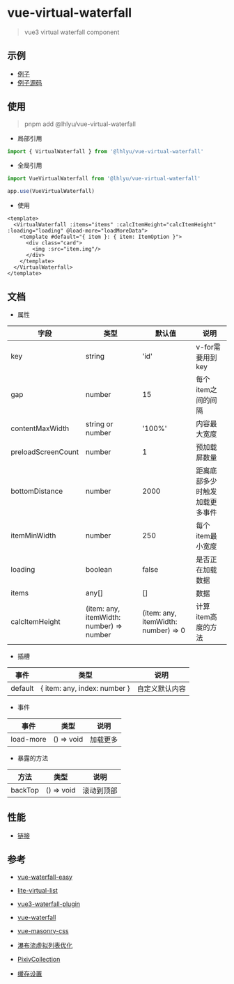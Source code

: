 # vue-virtual-waterfall

> vue3 virtual waterfall component

## 示例

- [例子](https://vue-virtual-waterfall.vercel.app/)
- [例子源码](./example)

## 使用

> pnpm add @lhlyu/vue-virtual-waterfall

- 局部引用

```ts
import { VirtualWaterfall } from '@lhlyu/vue-virtual-waterfall'
```

- 全局引用

```ts
import VueVirtualWaterfall from '@lhlyu/vue-virtual-waterfall' 

app.use(VueVirtualWaterfall)
```

- 使用

```vue
<template>
  <VirtualWaterfall :items="items" :calcItemHeight="calcItemHeight" :loading="loading" @load-more="loadMoreData">
    <template #default="{ item }: { item: ItemOption }">
      <div class="card">
        <img :src="item.img"/>
      </div>
    </template>
  </VirtualWaterfall>
</template>
```

## 文档

- 属性

| 字段                 | 类型                                       | 默认值                                 | 说明              |
|--------------------|------------------------------------------|-------------------------------------|-----------------|
| key                | string                                   | 'id'                                | v-for需要用到key    |
| gap                | number                                   | 15                                  | 每个item之间的间隔     |
| contentMaxWidth    | string or number                         | '100%'                              | 内容最大宽度          |
| preloadScreenCount | number                                   | 1                                   | 预加载屏数量          |
| bottomDistance     | number                                   | 2000                                | 距离底部多少时触发加载更多事件 |
| itemMinWidth       | number                                   | 250                                 | 每个item最小宽度      |
| loading            | boolean                                  | false                               | 是否正在加载数据        |
| items              | any[]                                    | []                                  | 数据              |
| calcItemHeight     | (item: any, itemWidth: number) => number | (item: any, itemWidth: number) => 0 | 计算item高度的方法     |

- 插槽

| 事件      | 类型                           | 说明      |
|---------|------------------------------|---------|
| default | { item: any, index: number } | 自定义默认内容 |

- 事件

| 事件        | 类型         | 说明   |
|-----------|------------|------|
| load-more | () => void | 加载更多 |

- 暴露的方法

| 方法      | 类型         | 说明    |
|---------|------------|-------|
| backTop | () => void | 滚动到顶部 |

## 性能

- [链接](https://pagespeed.web.dev/analysis/https-waterfall-uvu-pub/pfifhaxdaa?form_factor=desktop)

## 参考

- [vue-waterfall-easy](https://github.com/lfyfly/vue-waterfall-easy)
- [lite-virtual-list](https://github.com/wensiyuanseven/lite-virtual-list)
- [vue3-waterfall-plugin](https://github.com/heikaimu/vue3-waterfall-plugin)
- [vue-waterfall](https://github.com/MopTym/vue-waterfall)
- [vue-masonry-css](https://github.com/paulcollett/vue-masonry-css)
- [瀑布流虚拟列表优化](https://juejin.cn/post/7166071557284954142)
- [PixivCollection](https://github.com/orilights/PixivCollection)

- [缓存设置](https://developer.chrome.com/docs/lighthouse/performance/uses-long-cache-ttl/?utm_source=lighthouse&utm_medium=lr)
